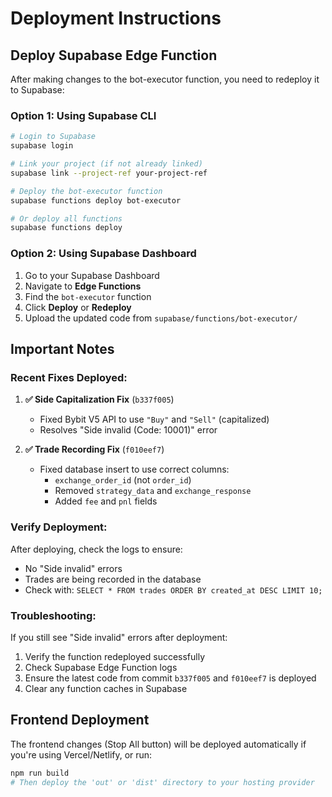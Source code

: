 # Deployment Instructions

## Deploy Supabase Edge Function

After making changes to the bot-executor function, you need to redeploy it to Supabase:

### Option 1: Using Supabase CLI

```bash
# Login to Supabase
supabase login

# Link your project (if not already linked)
supabase link --project-ref your-project-ref

# Deploy the bot-executor function
supabase functions deploy bot-executor

# Or deploy all functions
supabase functions deploy
```

### Option 2: Using Supabase Dashboard

1. Go to your Supabase Dashboard
2. Navigate to **Edge Functions**
3. Find the `bot-executor` function
4. Click **Deploy** or **Redeploy**
5. Upload the updated code from `supabase/functions/bot-executor/`

## Important Notes

### Recent Fixes Deployed:

1. **✅ Side Capitalization Fix** (`b337f005`)
   - Fixed Bybit V5 API to use `"Buy"` and `"Sell"` (capitalized)
   - Resolves "Side invalid (Code: 10001)" error

2. **✅ Trade Recording Fix** (`f010eef7`)
   - Fixed database insert to use correct columns:
     - `exchange_order_id` (not `order_id`)
     - Removed `strategy_data` and `exchange_response`
     - Added `fee` and `pnl` fields

### Verify Deployment:

After deploying, check the logs to ensure:
- No "Side invalid" errors
- Trades are being recorded in the database
- Check with: `SELECT * FROM trades ORDER BY created_at DESC LIMIT 10;`

### Troubleshooting:

If you still see "Side invalid" errors after deployment:
1. Verify the function redeployed successfully
2. Check Supabase Edge Function logs
3. Ensure the latest code from commit `b337f005` and `f010eef7` is deployed
4. Clear any function caches in Supabase

## Frontend Deployment

The frontend changes (Stop All button) will be deployed automatically if you're using Vercel/Netlify, or run:

```bash
npm run build
# Then deploy the 'out' or 'dist' directory to your hosting provider
```


